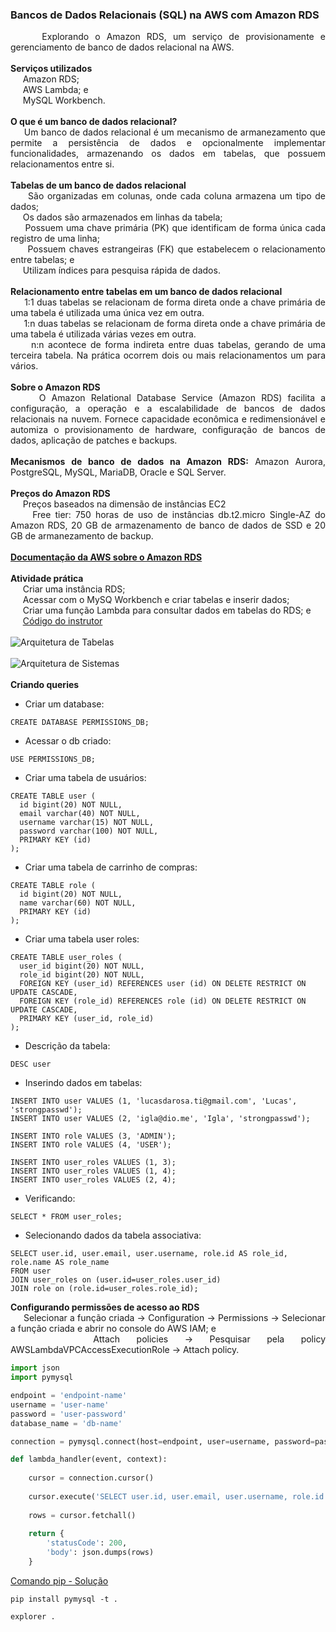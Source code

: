 ### Bancos de Dados Relacionais (SQL) na AWS com Amazon RDS

<p align="justify">
    &nbsp;&nbsp;&nbsp;&nbsp;&nbsp;Explorando o Amazon RDS, um serviço de provisionamente e gerenciamento de banco de dados relacional na AWS.
    <br><br>
    <strong>Serviços utilizados</strong>
    <br>
    &nbsp;&nbsp;&nbsp;&nbsp;&nbsp;Amazon RDS;
    <br>
    &nbsp;&nbsp;&nbsp;&nbsp;&nbsp;AWS Lambda; e
    <br>
    &nbsp;&nbsp;&nbsp;&nbsp;&nbsp;MySQL Workbench.
    <br><br>
    <strong>O que é um banco de dados relacional?</strong>
    <br>
    &nbsp;&nbsp;&nbsp;&nbsp;&nbsp;Um banco de dados relacional é um mecanismo de armanezamento que permite a persistência de dados e opcionalmente implementar funcionalidades, armazenando os dados em tabelas, que possuem relacionamentos entre si.
    <br><br>
    <strong>Tabelas de um banco de dados relacional</strong>
    <br>
    &nbsp;&nbsp;&nbsp;&nbsp;&nbsp;São organizadas em colunas, onde cada coluna armazena um tipo de dados;
    <br>
    &nbsp;&nbsp;&nbsp;&nbsp;&nbsp;Os dados são armazenados em linhas da tabela;
    <br>
    &nbsp;&nbsp;&nbsp;&nbsp;&nbsp;Possuem uma chave primária (PK) que identificam de forma única cada registro de uma linha;
    <br>
    &nbsp;&nbsp;&nbsp;&nbsp;&nbsp;Possuem chaves estrangeiras (FK) que estabelecem o relacionamento entre tabelas; e
    <br>
    &nbsp;&nbsp;&nbsp;&nbsp;&nbsp;Utilizam índices para pesquisa rápida de dados.
    <br><br>
    <strong>Relacionamento entre tabelas em um banco de dados relacional</strong>
    <br>
    &nbsp;&nbsp;&nbsp;&nbsp;&nbsp;1:1 duas tabelas se relacionam de forma direta onde a chave primária de uma tabela é utilizada uma única vez em outra.
    <br>
    &nbsp;&nbsp;&nbsp;&nbsp;&nbsp;1:n duas tabelas se relacionam de forma direta onde a chave primária de uma tabela é utilizada várias vezes em outra.
    <br>
    &nbsp;&nbsp;&nbsp;&nbsp;&nbsp;n:n acontece de forma indireta entre duas tabelas, gerando de uma terceira tabela. Na prática ocorrem dois ou mais relacionamentos um para vários.
    <br><br>
    <strong>Sobre o Amazon RDS</strong>
    <br>
    &nbsp;&nbsp;&nbsp;&nbsp;&nbsp;O Amazon Relational Database Service (Amazon RDS) facilita a configuração, a operação e a escalabilidade de bancos de dados relacionais na nuvem. Fornece capacidade econômica e redimensionável e automiza o provisionamento de hardware, configuração de bancos de dados, aplicação de patches e backups.
    <br><br>
    <strong>Mecanismos de banco de dados na Amazon RDS:</strong> Amazon Aurora, PostgreSQL, MySQL, MariaDB, Oracle e SQL Server.
    <br><br>
    <strong>Preços do Amazon RDS</strong>
    <br>
    &nbsp;&nbsp;&nbsp;&nbsp;&nbsp;Preços baseados na dimensão de instâncias EC2
    <br>
    &nbsp;&nbsp;&nbsp;&nbsp;&nbsp;Free tier: 750 horas de uso de instâncias db.t2.micro Single-AZ do Amazon RDS, 20 GB de armazenamento de banco de dados de SSD e 20 GB de armanezamento de backup.
    <br><br>
    <a href="https://aws.amazon.com/pt/rds/"><strong>Documentação da AWS sobre o Amazon RDS</strong></a>
    <br><br>
    <strong>Atividade prática</strong>
    <br>
    &nbsp;&nbsp;&nbsp;&nbsp;&nbsp;Criar uma instância RDS;<br>
    &nbsp;&nbsp;&nbsp;&nbsp;&nbsp;Acessar com o MySQ Workbench e criar tabelas e inserir dados;<br>
    &nbsp;&nbsp;&nbsp;&nbsp;&nbsp;Criar uma função Lambda para consultar dados em tabelas do RDS; e<br>
    &nbsp;&nbsp;&nbsp;&nbsp;&nbsp;<a href="https://github.com/cassianobrexbit/dio-live-rds">Código do instrutor</a>
    <br><br>
    <img src="https://github.com/lucasrmagalhaes/sql-aws/blob/main/assets/img/Arquitetura%20de%20Tabelas.jpg" alt="Arquitetura de Tabelas" title="Arquitetura de Tabelas" />
    <br><br>
    <img src="https://github.com/lucasrmagalhaes/sql-aws/blob/main/assets/img/Arquitetura%20do%20Sistema.jpg" alt="Arquitetura de Sistemas" title="Arquitetura de Sistemas" />
    <br><br>
    <strong>Criando queries</strong>
</p>

- Criar um database: 
```mysql
CREATE DATABASE PERMISSIONS_DB;
```

- Acessar o db criado:
```mysql
USE PERMISSIONS_DB;
```

- Criar uma tabela de usuários:
```mysql
CREATE TABLE user (
  id bigint(20) NOT NULL, 
  email varchar(40) NOT NULL,
  username varchar(15) NOT NULL,
  password varchar(100) NOT NULL,
  PRIMARY KEY (id)
);
```

- Criar uma tabela de carrinho de compras:
```mysql
CREATE TABLE role (
  id bigint(20) NOT NULL,
  name varchar(60) NOT NULL, 
  PRIMARY KEY (id)
);
```
- Criar uma tabela user roles:
```mysql
CREATE TABLE user_roles (
  user_id bigint(20) NOT NULL,
  role_id bigint(20) NOT NULL,
  FOREIGN KEY (user_id) REFERENCES user (id) ON DELETE RESTRICT ON UPDATE CASCADE,
  FOREIGN KEY (role_id) REFERENCES role (id) ON DELETE RESTRICT ON UPDATE CASCADE,
  PRIMARY KEY (user_id, role_id)
);
```

- Descrição da tabela:
```mysql
DESC user
```

- Inserindo dados em tabelas:
```mysql
INSERT INTO user VALUES (1, 'lucasdarosa.ti@gmail.com', 'Lucas', 'strongpasswd');
INSERT INTO user VALUES (2, 'igla@dio.me', 'Igla', 'strongpasswd');

INSERT INTO role VALUES (3, 'ADMIN');
INSERT INTO role VALUES (4, 'USER');

INSERT INTO user_roles VALUES (1, 3);
INSERT INTO user_roles VALUES (1, 4);
INSERT INTO user_roles VALUES (2, 4);
```

- Verificando:
```mysql
SELECT * FROM user_roles;
```

- Selecionando dados da tabela associativa:
```mysql
SELECT user.id, user.email, user.username, role.id AS role_id, role.name AS role_name
FROM user 
JOIN user_roles on (user.id=user_roles.user_id)
JOIN role on (role.id=user_roles.role_id);
```

<p align="justify">
    <strong>Configurando permissões de acesso ao RDS</strong>
    <br>
    &nbsp;&nbsp;&nbsp;&nbsp;&nbsp;Selecionar a função criada -> Configuration -> Permissions -> Selecionar a função criada e abrir no console do AWS IAM; e
    <br>
    &nbsp;&nbsp;&nbsp;&nbsp;&nbsp;Attach policies -> Pesquisar pela policy AWSLambdaVPCAccessExecutionRole -> Attach policy.
</p>

```python
import json
import pymysql

endpoint = 'endpoint-name'
username = 'user-name'
password = 'user-password'
database_name = 'db-name'

connection = pymysql.connect(host=endpoint, user=username, password=password, db=database_name)

def lambda_handler(event, context):
    
    cursor = connection.cursor()
    
    cursor.execute('SELECT user.id, user.email, user.username, role.id AS role_id, role.name AS role_name FROM user JOIN user_roles on (user.id=user_roles.user_id)JOIN role on (role.id=user_roles.role_id)')
    
    rows = cursor.fetchall()
    
    return {
        'statusCode': 200,
        'body': json.dumps(rows)
    }
```

<a href="https://dicasdepython.com.br/resolvido-pip-nao-e-reconhecido-como-um-comando-interno/">Comando pip - Solução</a>

```
pip install pymysql -t .
```

```
explorer .
```